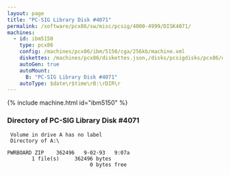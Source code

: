 ```yaml
---
layout: page
title: "PC-SIG Library Disk #4071"
permalink: /software/pcx86/sw/misc/pcsig/4000-4999/DISK4071/
machines:
  - id: ibm5150
    type: pcx86
    config: /machines/pcx86/ibm/5150/cga/256kb/machine.xml
    diskettes: /machines/pcx86/diskettes.json,/disks/pcsigdisks/pcx86/diskettes.json
    autoGen: true
    autoMount:
      B: "PC-SIG Library Disk #4071"
    autoType: $date\r$time\rB:\rDIR\r
---
```


{% include machine.html id="ibm5150" %}

### Directory of PC-SIG Library Disk #4071

     Volume in drive A has no label
     Directory of A:\

    PWRBOARD ZIP    362496   9-02-93   9:07a
            1 file(s)     362496 bytes
                               0 bytes free
